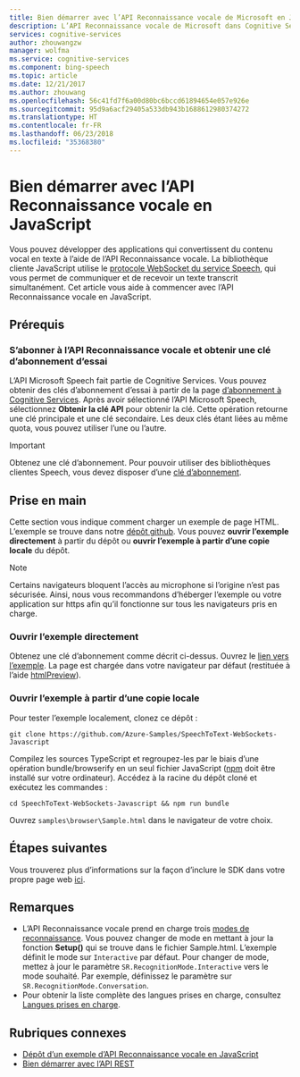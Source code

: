 ```yaml
---
title: Bien démarrer avec l’API Reconnaissance vocale de Microsoft en JavaScript | Microsoft Docs
description: L’API Reconnaissance vocale de Microsoft dans Cognitive Services permet de développer des applications qui convertissent en permanence du contenu vocal en texte.
services: cognitive-services
author: zhouwangzw
manager: wolfma
ms.service: cognitive-services
ms.component: bing-speech
ms.topic: article
ms.date: 12/21/2017
ms.author: zhouwang
ms.openlocfilehash: 56c41fd7f6a00d80bc6bccd61894654e057e926e
ms.sourcegitcommit: 95d9a6acf29405a533db943b1688612980374272
ms.translationtype: HT
ms.contentlocale: fr-FR
ms.lasthandoff: 06/23/2018
ms.locfileid: "35368380"
---
```

# <a name="get-started-with-the-speech-recognition-api-in-javascript"></a>Bien démarrer avec l’API Reconnaissance vocale en JavaScript

Vous pouvez développer des applications qui convertissent du contenu vocal en texte à l’aide de l’API Reconnaissance vocale. La bibliothèque cliente JavaScript utilise le [protocole WebSocket du service Speech](../API-Reference-REST/websocketprotocol.md), qui vous permet de communiquer et de recevoir un texte transcrit simultanément. Cet article vous aide à commencer avec l’API Reconnaissance vocale en JavaScript.

## <a name="prerequisites"></a>Prérequis

### <a name="subscribe-to-the-speech-recognition-api-and-get-a-free-trial-subscription-key"></a>S’abonner à l’API Reconnaissance vocale et obtenir une clé d’abonnement d’essai

L’API Microsoft Speech fait partie de Cognitive Services. Vous pouvez obtenir des clés d’abonnement d’essai à partir de la page [d’abonnement à Cognitive Services](https://azure.microsoft.com/try/cognitive-services/). Après avoir sélectionné l’API Microsoft Speech, sélectionnez **Obtenir la clé API** pour obtenir la clé. Cette opération retourne une clé principale et une clé secondaire. Les deux clés étant liées au même quota, vous pouvez utiliser l’une ou l’autre.

> [!IMPORTANT]
> Obtenez une clé d’abonnement. Pour pouvoir utiliser des bibliothèques clientes Speech, vous devez disposer d’une [clé d’abonnement](https://azure.microsoft.com/try/cognitive-services/).

## <a name="get-started"></a>Prise en main

Cette section vous indique comment charger un exemple de page HTML. L’exemple se trouve dans notre [dépôt github](https://github.com/Azure-Samples/SpeechToText-WebSockets-Javascript). Vous pouvez **ouvrir l’exemple directement** à partir du dépôt ou **ouvrir l’exemple à partir d’une copie locale** du dépôt. 

> [!NOTE]
> Certains navigateurs bloquent l’accès au microphone si l’origine n’est pas sécurisée. Ainsi, nous vous recommandons d’héberger l’exemple ou votre application sur https afin qu’il fonctionne sur tous les navigateurs pris en charge. 

### <a name="open-the-sample-directly"></a>Ouvrir l’exemple directement

Obtenez une clé d’abonnement comme décrit ci-dessus. Ouvrez le [lien vers l’exemple](https://htmlpreview.github.io/?https://github.com/Azure-Samples/SpeechToText-WebSockets-Javascript/blob/preview/samples/browser/Sample.html). La page est chargée dans votre navigateur par défaut (restituée à l’aide [htmlPreview](https://github.com/htmlpreview/htmlpreview.github.com)).

### <a name="open-the-sample-from-a-local-copy"></a>Ouvrir l’exemple à partir d’une copie locale

Pour tester l’exemple localement, clonez ce dépôt :

```
git clone https://github.com/Azure-Samples/SpeechToText-WebSockets-Javascript
```

Compilez les sources TypeScript et regroupez-les par le biais d’une opération bundle/browserify en un seul fichier JavaScript ([npm](https://www.npmjs.com/) doit être installé sur votre ordinateur). Accédez à la racine du dépôt cloné et exécutez les commandes :

```
cd SpeechToText-WebSockets-Javascript && npm run bundle
```

Ouvrez `samples\browser\Sample.html` dans le navigateur de votre choix.

## <a name="next-steps"></a>Étapes suivantes

Vous trouverez plus d’informations sur la façon d’inclure le SDK dans votre propre page web [ici](https://github.com/Azure-Samples/SpeechToText-WebSockets-Javascript).

## <a name="remarks"></a>Remarques

- L’API Reconnaissance vocale prend en charge trois [modes de reconnaissance](../concepts.md#recognition-modes). Vous pouvez changer de mode en mettant à jour la fonction **Setup()** qui se trouve dans le fichier Sample.html. L’exemple définit le mode sur `Interactive` par défaut. Pour changer de mode, mettez à jour le paramètre `SR.RecognitionMode.Interactive` vers le mode souhaité. Par exemple, définissez le paramètre sur `SR.RecognitionMode.Conversation`.
- Pour obtenir la liste complète des langues prises en charge, consultez [Langues prises en charge](../API-Reference-REST/supportedlanguages.md).

## <a name="related-topics"></a>Rubriques connexes

- [Dépôt d’un exemple d’API Reconnaissance vocale en JavaScript](https://github.com/Azure-Samples/SpeechToText-WebSockets-Javascript)
- [Bien démarrer avec l’API REST](GetStartedREST.md)
